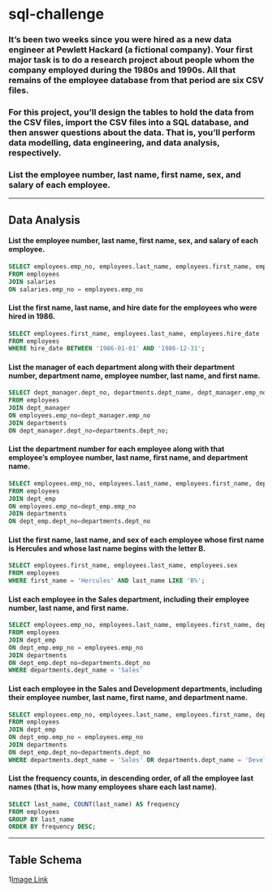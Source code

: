 # sql-challenge
### It’s been two weeks since you were hired as a new data engineer at Pewlett Hackard (a fictional company). Your first major task is to do a research project about people whom the company employed during the 1980s and 1990s. All that remains of the employee database from that period are six CSV files.

### For this project, you’ll design the tables to hold the data from the CSV files, import the CSV files into a SQL database, and then answer questions about the data. That is, you’ll perform data modelling, data engineering, and data analysis, respectively.
### List the employee number, last name, first name, sex, and salary of each employee.
---
## Data Analysis
#### List the employee number, last name, first name, sex, and salary of each employee.
```sql
SELECT employees.emp_no, employees.last_name, employees.first_name, employees.sex,salaries.salary 
FROM employees
JOIN salaries
ON salaries.emp_no = employees.emp_no
```
#### List the first name, last name, and hire date for the employees who were hired in 1986.
```sql
SELECT employees.first_name, employees.last_name, employees.hire_date
FROM employees
WHERE hire_date BETWEEN '1986-01-01' AND '1986-12-31';
```
#### List the manager of each department along with their department number, department name, employee number, last name, and first name.
```sql
SELECT dept_manager.dept_no, departments.dept_name, dept_manager.emp_no, employees.last_name, employees.first_name
FROM employees
JOIN dept_manager
ON employees.emp_no=dept_manager.emp_no
JOIN departments
ON dept_manager.dept_no=departments.dept_no;
```
#### List the department number for each employee along with that employee’s employee number, last name, first name, and department name.
```sql
SELECT employees.emp_no, employees.last_name, employees.first_name, departments.dept_name
FROM employees
JOIN dept_emp
ON employees.emp_no=dept_emp.emp_no
JOIN departments
ON dept_emp.dept_no=departments.dept_no
```

#### List the first name, last name, and sex of each employee whose first name is Hercules and whose last name begins with the letter B.
```sql
SELECT employees.first_name, employees.last_name, employees.sex
FROM employees
WHERE first_name = 'Hercules' AND last_name LIKE 'B%';
```
#### List each employee in the Sales department, including their employee number, last name, and first name.
```sql
SELECT employees.emp_no, employees.last_name, employees.first_name, departments.dept_name
FROM employees
JOIN dept_emp
ON dept_emp.emp_no = employees.emp_no
JOIN departments
ON dept_emp.dept_no=departments.dept_no
WHERE departments.dept_name = 'Sales'
```
#### List each employee in the Sales and Development departments, including their employee number, last name, first name, and department name.
```sql
SELECT employees.emp_no, employees.last_name, employees.first_name, departments.dept_name
FROM employees
JOIN dept_emp
ON dept_emp.emp_no = employees.emp_no
JOIN departments
ON dept_emp.dept_no=departments.dept_no
WHERE departments.dept_name = 'Sales' OR departments.dept_name = 'Development'

```
#### List the frequency counts, in descending order, of all the employee last names (that is, how many employees share each last name).
```sql
SELECT last_name, COUNT(last_name) AS frequency 
FROM employees
GROUP BY last_name
ORDER BY frequency DESC;
```
---
## Table Schema
1[Image Link](https://github.com/nickjaycarr88/sql-challenge/blob/main/sql_challenge_schema.png)